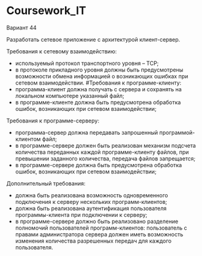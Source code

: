 # Coursework_IT
Вариант 44

Разработать сетевое приложение с архитектурой клиент-сервер.

Требования к сетевому взаимодействию:

- используемый протокол транспортного уровня – TCP;
- в протоколе прикладного уровня должны быть предусмотрены возможности обмена информацией о возникающих ошибках при сетевом взаимодействии. 
#Требования к программе-клиенту:
- программа-клиент должна получать с сервера и сохранять на локальном компьютере указанный файл;
- в программе-клиенте должна быть предусмотрена обработка ошибок, возникающих при сетевом взаимодействии;

Требования к программе-серверу:

- программа-сервер должна передавать запрошенный программой-клиентом файл;
- в программе-сервере должен быть реализован механизм подсчета количества переданных каждой программе-клиенту файлов, при превышении заданного количества, передача файлов запрещается;
- в программе-сервере должна быть предусмотрена обработка ошибок, возникающих при сетевом взаимодействии;

Дополнительный требования:

- должна быть реализована возможность одновременного подключения к серверу нескольких программ-клиентов;
- должна быть реализована аутентификация пользователя программы-клиента при подключении к серверу;
- в программе-сервере должно быть реализовано разделение полномочий пользователей программ-клиентов: пользователь с правами администратора сервера должен иметь возможность изменения количества разрешенных передач для каждого пользователя.
